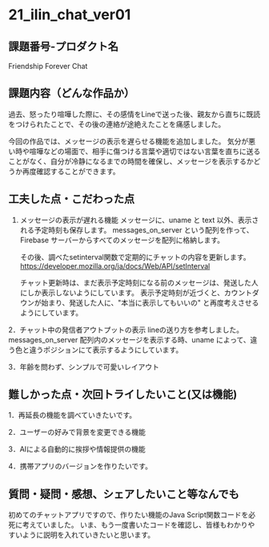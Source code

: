 # 21_ilin_chat_ver01
## 課題番号-プロダクト名

Friendship Forever Chat 

## 課題内容（どんな作品か）

過去、怒ったり喧嘩した際に、その感情をLineで送った後、親友から直ちに既読をつけられたことで、その後の連絡が途絶えたことを痛感しました。

今回の作品では、メッセージの表示を遅らせる機能を追加しました。
気分が悪い時や喧嘩などの場面で、相手に傷つける言葉や適切ではない言葉を直ちに送ることがなく、自分が冷静になるまでの時間を確保し、メッセージを表示するかどうか再度確認することができます。

## 工夫した点・こだわった点

1. メッセージの表示が遅れる機能
   メッセージに、uname と text 以外、表示される予定時刻も保存します。
   messages_on_server という配列を作って、Firebase サーバーからすべてのメッセージを配列に格納します。

   その後、調べたsetinterval関数で定期的にチャットの内容を更新します。
  　https://developer.mozilla.org/ja/docs/Web/API/setInterval

   チャット更新時は、まだ表示予定時刻になる前のメッセージは、発送した人にしか表示しないようにしています。
   表示予定時刻が近づくと、カウントダウンが始まり、発送した人に、"本当に表示してもいいの" と再度考えさせるようにしています。

  
2．チャット中の発信者アウトプットの表示
  lineの送り方を参考しました。
  messages_on_server 配列内のメッセージを表示する時、uname によって、違う色と違うポジションにて表示するようにしています。

  
3．年齢を問わず、シンプルで可愛いレイアウト



## 難しかった点・次回トライしたいこと(又は機能)
1．再延長の機能を調べていきたいです。

2．ユーザーの好みで背景を変更できる機能

3．AIによる自動的に挨拶や情報提供の機能

4．携帯アプリのバージョンを作りたいです。


## 質問・疑問・感想、シェアしたいこと等なんでも
初めてのチャットアプリですので、作りたい機能のJava Script関数コードを必死に考えていました。
いま、もう一度書いたコードを確認し、皆様もわかりやすいように説明を入れていきたいと思います。



